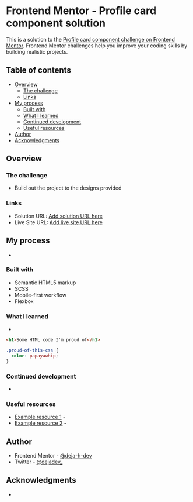 # Frontend Mentor - Profile card component solution

This is a solution to the [Profile card component challenge on Frontend Mentor](https://www.frontendmentor.io/challenges/profile-card-component-cfArpWshJ). Frontend Mentor challenges help you improve your coding skills by building realistic projects. 

## Table of contents

- [Overview](#overview)
  - [The challenge](#the-challenge)
  - [Links](#links)
- [My process](#my-process)
  - [Built with](#built-with)
  - [What I learned](#what-i-learned)
  - [Continued development](#continued-development)
  - [Useful resources](#useful-resources)
- [Author](#author)
- [Acknowledgments](#acknowledgments)

## Overview

### The challenge

- Build out the project to the designs provided

### Links

- Solution URL: [Add solution URL here](https://your-solution-url.com)
- Live Site URL: [Add live site URL here](https://your-live-site-url.com)

## My process

- 

### Built with

- Semantic HTML5 markup
- SCSS
- Mobile-first workflow
- Flexbox

### What I learned

- 

```html
<h1>Some HTML code I'm proud of</h1>
```
```css
.proud-of-this-css {
  color: papayawhip;
}
```
### Continued development

- 

### Useful resources

- [Example resource 1](https://www.example.com) - 
- [Example resource 2](https://www.example.com) - 

## Author

- Frontend Mentor - [@deja-h-dev](https://www.frontendmentor.io/profile/deja-h-dev)
- Twitter - [@dejadev_](https://www.twitter.com/dejadev_)

## Acknowledgments

- 